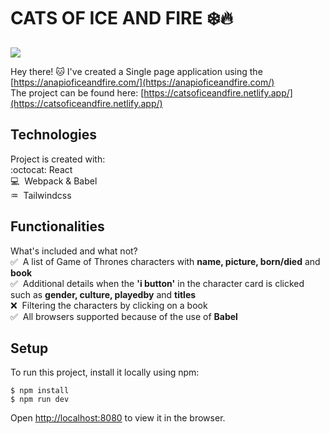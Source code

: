 # CATS OF ICE AND FIRE :snowflake::fire:
![](https://media.giphy.com/media/GeimqsH0TLDt4tScGw/giphy-downsized.gif?cid=ecf05e47gcbzlfnphmpoql81c1o6kbb4idtjs0z3g295mevm&rid=giphy-downsized.gif&ct=g)

Hey there! :cat:
I've created a Single page application using the [https://anapioficeandfire.com/](https://anapioficeandfire.com/) \
The project can be found here: [https://catsoficeandfire.netlify.app/](https://catsoficeandfire.netlify.app/)


## Technologies
Project is created with: \
:octocat:&nbsp;React \
:computer: &nbsp;Webpack & Babel \
:aquarius: &nbsp;Tailwindcss

## Functionalities
What's included and what not? \
:white_check_mark: &nbsp;A list of Game of Thrones characters with **name, picture, born/died** and **book** \
:white_check_mark: &nbsp;Additional details when the **'i button'** in the character card is clicked such as **gender, culture, playedby** and **titles** \
:x: &nbsp;Filtering the characters by clicking on a book\
:white_check_mark: &nbsp;All browsers supported because of the use of **Babel** 
## Setup
To run this project, install it locally using npm:

```
$ npm install
$ npm run dev
```
Open [http://localhost:8080](http://localhost:8080) to view it in the browser.